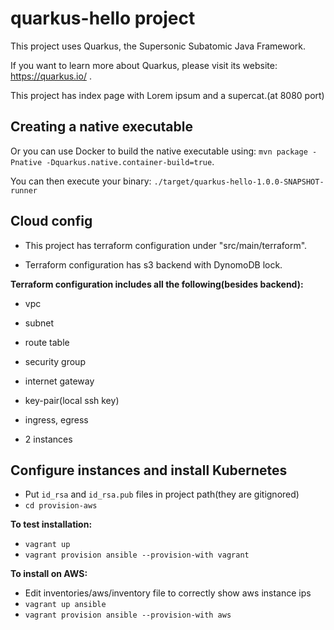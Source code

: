 # quarkus-hello project

This project uses Quarkus, the Supersonic Subatomic Java Framework.

If you want to learn more about Quarkus, please visit its website: https://quarkus.io/ .

This project has index page with Lorem ipsum and a supercat.(at 8080 port)


## Creating a native executable

Or you can use Docker to build the native executable using: `mvn package -Pnative -Dquarkus.native.container-build=true`.

You can then execute your binary: `./target/quarkus-hello-1.0.0-SNAPSHOT-runner`

## Cloud config

- This project has terraform configuration under "src/main/terraform".

- Terraform configuration has s3 backend with DynomoDB lock.

<b> Terraform configuration includes all the following(besides backend): </b>

- vpc

- subnet

- route table

- security group

- internet gateway

- key-pair(local ssh key)

- ingress, egress

- 2 instances

## Configure instances and install Kubernetes
- Put `id_rsa` and `id_rsa.pub` files in project path(they are gitignored)
- `cd provision-aws`

<b>To test installation:</b>
- `vagrant up`
- `vagrant provision ansible --provision-with vagrant`

<b>To install on AWS:</b>
- Edit inventories/aws/inventory file to correctly show aws instance ips
- `vagrant up ansible`
- `vagrant provision ansible --provision-with aws`
